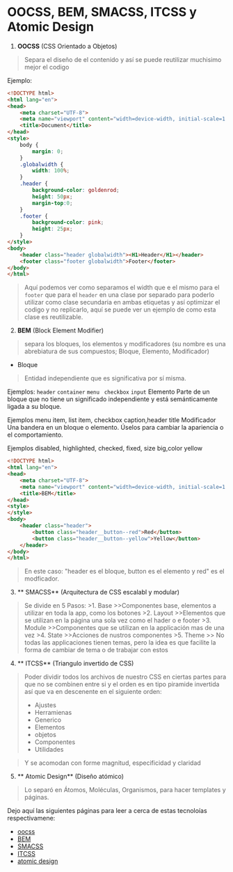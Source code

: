 # OOCSS, BEM, SMACSS, ITCSS y Atomic Design

1. **OOCSS** (CSS Orientado a Objetos)
> Separa el diseño de el contenido y así se puede reutilizar muchisimo mejor el codigo
 
Ejemplo:
```html 
<!DOCTYPE html>
<html lang="en">
<head>
    <meta charset="UTF-8">
    <meta name="viewport" content="width=device-width, initial-scale=1.0">
    <title>Document</title>
</head>
<style>
    body {
        margin: 0;
    }
    .globalwidth {
        width: 100%;
    }
    .header {
        background-color: goldenrod;
        height: 50px;
        margin-top:0;
    }
    .footer {
        background-color: pink;
        height: 25px;
    }
</style>
<body>
    <header class="header globalwidth"><H1>Header</H1></header>
    <footer class="footer globalwidth">Footer</footer>
</body> 
</html>
```
> Aquí podemos ver como separamos el width que e el mismo para el ```footer``` que para el ```header```  en una clase por separado para poderlo utilizar como clase secundaria en ambas etiquetas y así optimizar el codigo y no replicarlo, aquí se puede ver un ejemplo de como esta clase es reutilizable.

2. **BEM** (Block Element Modifier)
> separa los bloques, los elementos y modificadores (su nombre es una abrebiatura de sus compuestos; Bloque, Elemento, Modificador)

* Bloque
>Entidad independiente que es significativa por sí misma.
>
Ejemplos:
```header``` ``` container ```  ```menu```  ``` checkbox```  ```input```
Elemento
Parte de un bloque que no tiene un significado independiente y está semánticamente ligada a su bloque.

Ejemplos
menu item, list item, checkbox caption,header title
Modificador
Una bandera en un bloque o elemento. Úselos para cambiar la apariencia o el comportamiento.

Ejemplos
disabled, highlighted, checked, fixed, size big,color yellow

```html
<!DOCTYPE html>
<html lang="en">
<head>
    <meta charset="UTF-8">
    <meta name="viewport" content="width=device-width, initial-scale=1.0">
    <title>BEM</title>
</head>
<style>
</style>
<body>
    <header class="header">
        <button class="header__button--red">Red</button>
        <button class="header__button--yellow">Yellow</button>
    </header>
</body>
</html>
```

>En este caso: "header es el bloque, button es el elemento y red" es el modficador.

3. ** SMACSS** (Arquitectura de CSS escalabl y modular) 
> Se divide en 5 Pasos:
	>1. Base
	>>Componentes base, elementos a utilizar en toda la app, como los botones
	>2. Layout
	>>Elementos que se utilizan en la página una sola vez como el hader o e footer
	>3. Module
	>>Componentes que se utilizan en la applicación mas de una vez
	>4. State
	>>Acciones de nustros componentes
	>5. Theme
	>> No todas las applicaciones tienen temas, pero la idea es que facilite la forma de cambiar de tema o de trabajar con estos

4. ** ITCSS**  (Triangulo invertido de CSS)
> Poder dividir todos los archivos de nuestro CSS en ciertas partes para que no se combinen entre si y el orden es en tipo piramide invertida así que va en descenente en el siguiente orden:
> * Ajustes
> * Herramienas
> * Generico
> * Elementos
> * objetos
> * Componentes
> * Utilidades

> Y se acomodan con forme magnitud, especificidad y claridad

5. ** Atomic Design** (Diseño atómico)
> Lo separó en Átomos, Moléculas, Organismos, para hacer templates y páginas.

Dejo aquí las siguientes páginas para leer a cerca de estas tecnoloías respectivamene:
* [oocss](https://www.smashingmagazine.com/2011/12/an-introduction-to-object-oriented-css-oocss/)
* [BEM](http://getbem.com/introduction/)
* [SMACSS](http://smacss.com)
* [ITCSS](https://www.xfive.co/blog/itcss-scalable-maintainable-css-architecture/)
* [atomic design](https://bradfrost.com/blog/post/atomic-web-design/)